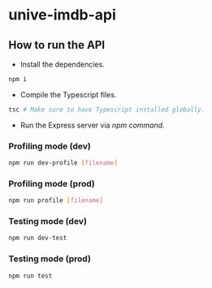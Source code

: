 # unive-imdb-api

## How to run the API

- Install the dependencies.

```bash
npm i
```

- Compile the Typescript files.

```bash
tsc # Make sure to have Typescript installed globally.
```

- Run the Express server via _npm command._

### Profiling mode (dev)

```bash
npm run dev-profile [filename]
```

### Profiling mode (prod)

```bash
npm run profile [filename]
```

### Testing mode (dev)

```bash
npm run dev-test
```

### Testing mode (prod)

```bash
npm run test
```
